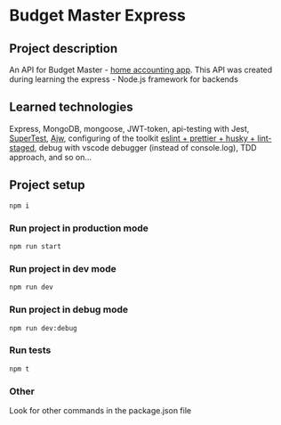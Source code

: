 # Budget Master Express

## Project description

An API for Budget Master - [home accounting app](https://vue-crm-277a9.firebaseapp.com/). This API was created during learning the express - Node.js framework for backends

## Learned technologies

Express, MongoDB, mongoose, JWT-token, api-testing with Jest, [SuperTest](https://github.com/visionmedia/supertest), [Ajw](https://ajv.js.org), configuring of the toolkit <u>eslint + prettier + husky + lint-staged</u>, debug with vscode debugger (instead of console.log), TDD approach, and so on...

## Project setup

```
npm i
```

### Run project in production mode

```
npm run start
```

### Run project in dev mode

```
npm run dev
```

### Run project in debug mode

```
npm run dev:debug
```

### Run tests

```
npm t
```

### Other

Look for other commands in the package.json file
